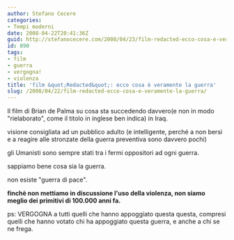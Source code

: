 ```yaml
---
author: Stefano Cecere
categories:
- Tempi moderni
date: 2008-04-22T20:41:36Z
guid: http://stefanocecere.com/2008/04/23/film-redacted-ecco-cosa-e-veramente-la-guerra/
id: 890
tags:
- film
- guerra
- vergogna!
- violenza
title: 'film &quot;Redacted&quot;: ecco cosa è veramente la guerra'
slug: /2008/04/22/film-redacted-ecco-cosa-e-veramente-la-guerra/
---
```


Il film di Brian de Palma su cosa sta succedendo davvero(e non in modo "rielaborato", come il titolo in inglese ben indica) in Iraq.

visione consigliata ad un pubblico adulto (e intelligente, perché a non bersi e a reagire alle stronzate della guerra preventiva sono davvero pochi)

gli Umanisti sono sempre stati tra i fermi oppositori ad ogni guerra.
  
sappiamo bene cosa sia la guerra.
  
non esiste "guerra di pace".
  
**finchè non mettiamo in discussione l'uso della violenza, non siamo meglio dei primitivi di 100.000 anni fa.**

ps: VERGOGNA a tutti quelli che hanno appoggiato questa questa, compresi quelli che hanno votato chi ha appoggiato questa guerra, e anche a chi se ne frega.